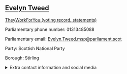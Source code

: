## <a href="https://www.parliament.scot/msps/current-and-previous-msps/evelyn-tweed">Evelyn Tweed</a>

<a href="https://www.theyworkforyou.com/mp/26015/evelyn_tweed">TheyWorkForYou (voting record, statements)</a> 

Parliamentary phone number: 01313485088 

Parliamentary email: Evelyn.Tweed.msp@parliament.scot 

Party: Scottish National Party 

Borough: Stirling 

<details><summary>Extra contact information and social media</summary> 
<li>Parliamentary address: The Scottish Parliament, EH99 1SP, Edinburgh</li>
<li>Local office address: Stirling Business Centre, Wellgreen Place, Stirling, FK8 2DZ</li>
<li>Local office phone number: 01786235255</li>
<li>Twitter: @EvelynTweedSNP</li>
<li>Facebook: https://www.facebook.com/EvelynTweedSNP</li>
<li>Website: evelyntweed.scot</li>
</details>